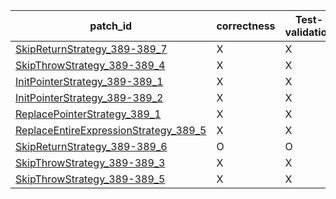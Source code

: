  | patch_id |correctness |Test-validation |NPEX-validation |
 |--- | --- | --- | --- | 
 | [SkipReturnStrategy_389-389_7](./patches/SkipReturnStrategy_389-389_7/patch.java#L390) | X | X | X | 
 | [SkipThrowStrategy_389-389_4](./patches/SkipThrowStrategy_389-389_4/patch.java#L390) | X | X | X | 
 | [InitPointerStrategy_389-389_1](./patches/InitPointerStrategy_389-389_1/patch.java#L390) | X | X | X | 
 | [InitPointerStrategy_389-389_2](./patches/InitPointerStrategy_389-389_2/patch.java#L390) | X | X | X | 
 | [ReplacePointerStrategy_389_1](./patches/ReplacePointerStrategy_389_1/patch.java#L390) | X | X | X | 
 | [ReplaceEntireExpressionStrategy_389_5](./patches/ReplaceEntireExpressionStrategy_389_5/patch.java#L390) | X | X | X | 
 | [SkipReturnStrategy_389-389_6](./patches/SkipReturnStrategy_389-389_6/patch.java#L390) | O | O | O | 
 | [SkipThrowStrategy_389-389_3](./patches/SkipThrowStrategy_389-389_3/patch.java#L390) | X | X | X | 
 | [SkipThrowStrategy_389-389_5](./patches/SkipThrowStrategy_389-389_5/patch.java#L390) | X | X | X | 
